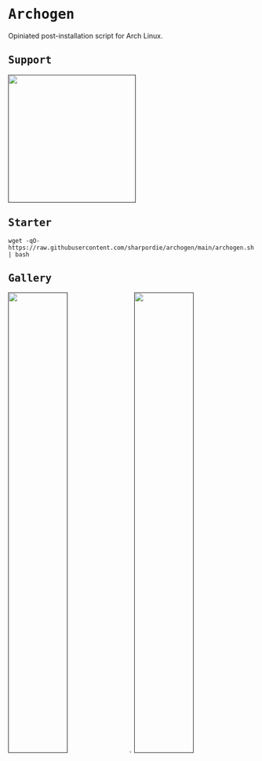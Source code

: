 # <samp>Archogen</samp>

Opiniated post-installation script for Arch Linux.

## <samp>Support</samp>

<a href=""><img src="https://fakeimg.pl/260x80/000/fff/?text=‏‏‎ ‎" width="260"></a>

## <samp>Starter</samp>

```
wget -qO- https://raw.githubusercontent.com/sharpordie/archogen/main/archogen.sh | bash
```

## <samp>Gallery</samp>

<a href=""><img src="https://fakeimg.pl/852x480/000/fff/?text=‏‏‎ ‎" width="49%"/></a><a><img src="https://upload.wikimedia.org/wikipedia/commons/c/ca/1x1.png" width="2%"/></a><a href=""><img src="https://fakeimg.pl/852x480/000/fff/?text=‏‏‎ ‎" width="49%"/></a>
